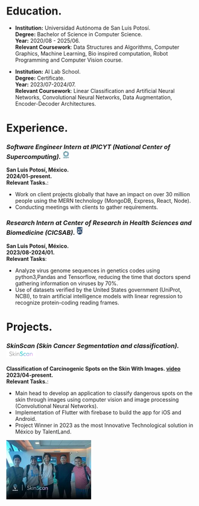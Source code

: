 # Education.
- **Institution:** Universidad Autónoma de San Luis Potosí.  
 **Degree:** Bachelor of Science in Computer Science.  
  **Year:** 2020/08 - 2025/06.  
  **Relevant Coursework**: Data Structures and Algorithms, Computer Graphics, Machine Learning, 
Bio inspired computation, Robot Programming and Computer Vision course.
 
- **Institution:** AI Lab School.  
  **Degree:** Certificate.   
  **Year:** 2023/07-2024/07.  
  **Relevant Coursework**: Linear Classification and Artificial Neural Networks, Convolutional 
Neural Networks, Data Augmentation, Encoder-Decoder Architectures.
  
# Experience.

### ***Software Engineer Intern at IPICYT (National Center of Supercomputing).***  ![IPICYT](/assets/img/IPICYTMIN.jpg)
  **San Luis Potosí, México.**  
  **2024/01-present.**  
  **Relevant Tasks.**:
  - Work on client projects globally that have an impact on over 30 million people using the MERN 
technology (MongoDB, Express, React, Node).
  - Conducting meetings with clients to gather requirements.

### ***Research Intern at Center of Research in Health Sciences and Biomedicine (CICSAB).***  ![CICSAB](/assets/img/CICSABM.png)
  **San Luis Potosí, México.**  
  **2023/08-2024/01.**  
  **Relevant Tasks**:
  - Analyze virus genome sequences in genetics codes using python3,Pandas and Tensorflow, 
reducing the time that doctors spend gathering information on viruses by 70%.
  - Use of datasets verified by the United States government (UniProt, NCBI), to train artificial 
intelligence models with linear regression to recognize protein-coding reading frames.

# Projects.

### ***SkinScan (Skin Cancer Segmentation and classification).*** ![SkinSkan](/assets/img/SkinSkan.png)  
  **Classification of Carcinogenic Spots on the Skin With Images. [video](https://www.youtube.com/watch?v=epS8nxu0Hcw&t=28s)**   
  **2023/04-present.**  
  **Relevant Tasks.**:
  - Main head to develop an application to classify dangerous spots on the skin through images 
using computer vision and image processing (Convolutional Neural Networks).
  - Implementation of Flutter with firebase to build the app for iOS and Android.
  - Project Winner in 2023 as the most Innovative Technological solution in México by TalentLand.

![SkinSkan](/assets/img/MOMENTMMM.jpg)
